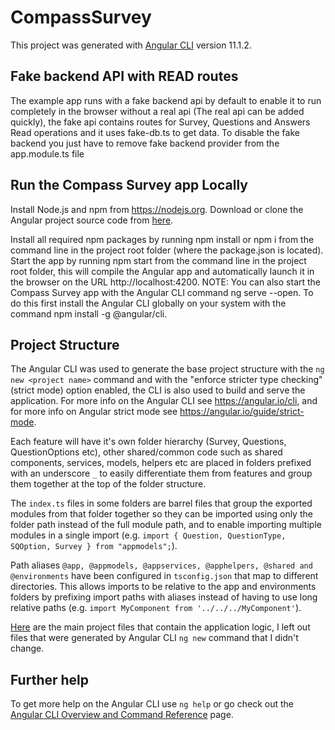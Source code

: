 # CompassSurvey

This project was generated with [Angular CLI](https://github.com/angular/angular-cli) version 11.1.2.

## Fake backend API with READ routes
The example app runs with a fake backend api by default to enable it to run completely in the browser without a real api (The real api can be added quickly), 
the fake api contains routes for Survey, Questions and Answers Read operations and it uses fake-db.ts to get data. 
To disable the fake backend you just have to remove fake backend provider from the app.module.ts file

## Run the Compass Survey app Locally
Install Node.js and npm from https://nodejs.org.
Download or clone the Angular project source code from [here](https://github.com/JatinderSingh1981/Compass-Survey/).

Install all required npm packages by running npm install or npm i from the command line in the project root folder (where the package.json is located).
Start the app by running npm start from the command line in the project root folder, this will compile the Angular app and automatically launch it in the browser on the URL http://localhost:4200.
NOTE: You can also start the Compass Survey app with the Angular CLI command ng serve --open. 
To do this first install the Angular CLI globally on your system with the command npm install -g @angular/cli.

## Project Structure
The Angular CLI was used to generate the base project structure with the `ng new <project name>` command 
and with the "enforce stricter type checking" (strict mode) option enabled, the CLI is also used to build and serve the application. 
For more info on the Angular CLI see https://angular.io/cli, and for more info on Angular strict mode see https://angular.io/guide/strict-mode.

Each feature will have it's own folder hierarchy (Survey, Questions, QuestionOptions etc), 
other shared/common code such as shared components, services, models, helpers etc are placed in folders prefixed with an underscore `_` to easily differentiate them from features and group them together at the top of the folder structure.

The `index.ts` files in some folders are barrel files that group the exported modules from that folder together so they can be imported using only the folder path instead of the full module path, and to enable importing multiple modules in a single import 
(e.g. `import { Question, QuestionType, SQOption, Survey } from "appmodels";`).

Path aliases `@app, @appmodels, @appservices, @apphelpers, @shared and @environments` have been configured in `tsconfig.json` that map to different directories. 
This allows imports to be relative to the app and environments folders by prefixing import paths with aliases instead of having to use long relative paths 
(e.g. `import MyComponent from '../../../MyComponent'`).

[Here](https://github.com/JatinderSingh1981/Compass-Survey/blob/master/src/assets/DirectoryStructure.png?raw=true) are the main project files that contain the application logic, 
I left out files that were generated by Angular CLI `ng new` command that I didn't change.



## Further help

To get more help on the Angular CLI use `ng help` or go check out the [Angular CLI Overview and Command Reference](https://angular.io/cli) page.
